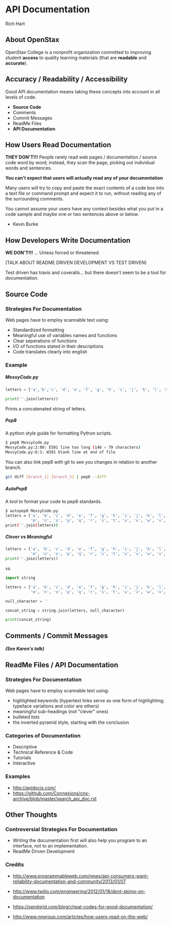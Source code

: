 # API Documentation
Rich Hart


## About OpenStax

OpenStax College is a nonprofit organization committed to improving student __access__ to quality learning materials (that are __readable__ and __accurate__).

## Accuracy / Readability / Accessibility

Good API documentation means taking these concepts into account in all levels of code. 

* __Source Code__
* Comments 
* Commit Messages
* ReadMe Files
* __API Documentation__

## How Users Read Documentation

__THEY DON'T!!!__ People rarely read web pages / documentation / source code word by word; instead, they scan the page, picking out individual words and sentences. 

__You can't expect that users will actually read any of your documentation__

Many users will try to copy and paste the exact contents of a code box into a text file or command prompt and expect it to run, without reading any of the surrounding comments.

You cannot assume your users have any context besides what you put in a code sample and maybe one or two sentences above or below.

- Kevin Burke
## How Developers Write Documentation

__WE DON'T!!!__ ... Unless forced or threatened.

(TALK ABOUT README DRIVEN DEVELOPMENT VS TEST DRIVEN)

Test driven has travis and coveralls... but there doesn't seem to be a tool for documentation.  

## Source Code

### Strategies For Documentation

Web pages have to employ scannable text using:

*  Standardized formatting
*  Meaningful use of variables names and functions
*  Clear seperations of functions
*  I/O of functions stated in their descriptions
*  Code translates clearly into english

### Example

##### MessyCode.py

```python
letters = ['a','b','c', 'd', 'e', 'f', 'g', 'h', 'i', 'j', 'k', 'l', 'm', 'n', 'o', 'p', 'q', 'r', 's', 't', 'u', 'v', 'w', 'x', 'y', 'z']

print(''.join(letters))
```

Prints a concatenated string of letters.

##### Pep8

A python style guide for formatting Python scripts.

```sh
$ pep8 MessyCode.py
MessyCode.py:2:80: E501 line too long (140 > 79 characters)
MessyCode.py:6:1: W391 blank line at end of file
```

You can also link pep8 with git to see you changes in relation to another branch.

```sh
git diff [branch_1] [branch_2] | pep8 --diff
```

##### AutoPep8

A tool to format your code to pep8 standards. 

```sh
$ autopep8 MessyCode.py
letters = ['a', 'b', 'c', 'd', 'e', 'f', 'g', 'h', 'i', 'j', 'k', 'l',
           'm', 'n', 'o', 'p', 'q', 'r', 's', 't', 'u', 'v', 'w', 'x', 'y', 'z']
print(''.join(letters))
```

##### Clever vs Meaningful

```python
letters = ['a', 'b', 'c', 'd', 'e', 'f', 'g', 'h', 'i', 'j', 'k', 'l',
           'm', 'n', 'o', 'p', 'q', 'r', 's', 't', 'u', 'v', 'w', 'x', 'y', 'z']
print(''.join(letters))
```

vs

```python
import string

letters = ['a', 'b', 'c', 'd', 'e', 'f', 'g', 'h', 'i', 'j', 'k', 'l',
           'm', 'n', 'o', 'p', 'q', 'r', 's', 't', 'u', 'v', 'w', 'x', 'y', 'z']

null_character = ''

concat_string = string.join(letters, null_character)

print(concat_string)
```

## Comments / Commit Messages

##### (See Karen's talk)

## ReadMe Files / API Documentation

### Strategies For Documentation

Web pages have to employ scannable text using:
*  highlighted keywords (hypertext links serve as one form of highlighting; typeface variations and color are others)
*  meaningful sub-headings (not "clever" ones)
*  bulleted lists
*  the inverted pyramid style, starting with the conclusion

### Categories of Documentation

* Descriptive
* Technical Reference & Code
* Tutorials
* Interactive

### Examples

* http://apidocjs.com/
* https://github.com/Connexions/cnx-archive/blob/master/search_api_doc.rst

## Other Thoughts

### Controversial Strategies For Documentation
 * Writing the documentation first will also help you program to an interface, not to an implementation.
 * ReadMe Driven Development

### Credits

* http://www.programmableweb.com/news/api-consumers-want-reliability-documentation-and-community/2013/01/07

* http://www.twilio.com/engineering/2012/01/18/dont-skimp-on-documentation

* https://sendgrid.com/blog/cheat-codes-for-good-documentation/

* http://www.nngroup.com/articles/how-users-read-on-the-web/
